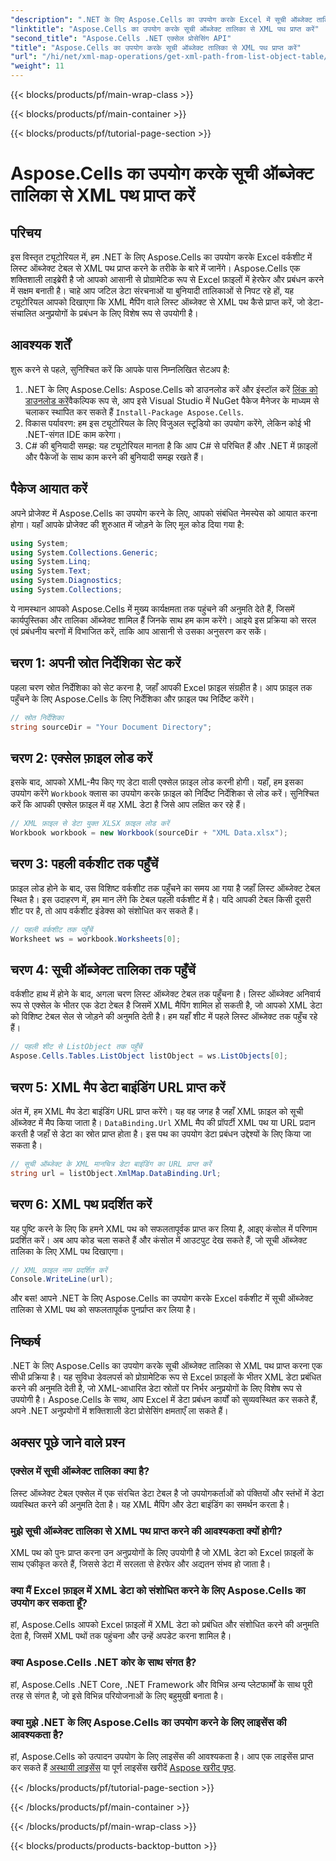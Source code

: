 ```yaml
---
"description": ".NET के लिए Aspose.Cells का उपयोग करके Excel में सूची ऑब्जेक्ट तालिका से XML पथ प्राप्त करना सीखें। .NET डेवलपर्स के लिए चरण-दर-चरण मार्गदर्शिका।"
"linktitle": "Aspose.Cells का उपयोग करके सूची ऑब्जेक्ट तालिका से XML पथ प्राप्त करें"
"second_title": "Aspose.Cells .NET एक्सेल प्रोसेसिंग API"
"title": "Aspose.Cells का उपयोग करके सूची ऑब्जेक्ट तालिका से XML पथ प्राप्त करें"
"url": "/hi/net/xml-map-operations/get-xml-path-from-list-object-table/"
"weight": 11
---
```


{{< blocks/products/pf/main-wrap-class >}}

{{< blocks/products/pf/main-container >}}

{{< blocks/products/pf/tutorial-page-section >}}

# Aspose.Cells का उपयोग करके सूची ऑब्जेक्ट तालिका से XML पथ प्राप्त करें

## परिचय
इस विस्तृत ट्यूटोरियल में, हम .NET के लिए Aspose.Cells का उपयोग करके Excel वर्कशीट में लिस्ट ऑब्जेक्ट टेबल से XML पथ प्राप्त करने के तरीके के बारे में जानेंगे। Aspose.Cells एक शक्तिशाली लाइब्रेरी है जो आपको आसानी से प्रोग्रामेटिक रूप से Excel फ़ाइलों में हेरफेर और प्रबंधन करने में सक्षम बनाती है। चाहे आप जटिल डेटा संरचनाओं या बुनियादी तालिकाओं से निपट रहे हों, यह ट्यूटोरियल आपको दिखाएगा कि XML मैपिंग वाले लिस्ट ऑब्जेक्ट से XML पथ कैसे प्राप्त करें, जो डेटा-संचालित अनुप्रयोगों के प्रबंधन के लिए विशेष रूप से उपयोगी है।
## आवश्यक शर्तें
शुरू करने से पहले, सुनिश्चित करें कि आपके पास निम्नलिखित सेटअप है:
1. .NET के लिए Aspose.Cells: Aspose.Cells को डाउनलोड करें और इंस्टॉल करें [लिंक को डाउनलोड करें](https://releases.aspose.com/cells/net/)वैकल्पिक रूप से, आप इसे Visual Studio में NuGet पैकेज मैनेजर के माध्यम से चलाकर स्थापित कर सकते हैं `Install-Package Aspose.Cells`.
2. विकास पर्यावरण: हम इस ट्यूटोरियल के लिए विजुअल स्टूडियो का उपयोग करेंगे, लेकिन कोई भी .NET-संगत IDE काम करेगा।
3. C# की बुनियादी समझ: यह ट्यूटोरियल मानता है कि आप C# से परिचित हैं और .NET में फ़ाइलों और पैकेजों के साथ काम करने की बुनियादी समझ रखते हैं।
## पैकेज आयात करें
अपने प्रोजेक्ट में Aspose.Cells का उपयोग करने के लिए, आपको संबंधित नेमस्पेस को आयात करना होगा। यहाँ आपके प्रोजेक्ट की शुरुआत में जोड़ने के लिए मूल कोड दिया गया है:
```csharp
using System;
using System.Collections.Generic;
using System.Linq;
using System.Text;
using System.Diagnostics;
using System.Collections;
```
ये नामस्थान आपको Aspose.Cells में मुख्य कार्यक्षमता तक पहुंचने की अनुमति देते हैं, जिसमें कार्यपुस्तिका और तालिका ऑब्जेक्ट शामिल हैं जिनके साथ हम काम करेंगे।
आइये इस प्रक्रिया को सरल एवं प्रबंधनीय चरणों में विभाजित करें, ताकि आप आसानी से उसका अनुसरण कर सकें।
## चरण 1: अपनी स्रोत निर्देशिका सेट करें
पहला चरण स्रोत निर्देशिका को सेट करना है, जहाँ आपकी Excel फ़ाइल संग्रहीत है। आप फ़ाइल तक पहुँचने के लिए Aspose.Cells के लिए निर्देशिका और फ़ाइल पथ निर्दिष्ट करेंगे।
```csharp
// स्रोत निर्देशिका
string sourceDir = "Your Document Directory";
```
## चरण 2: एक्सेल फ़ाइल लोड करें
इसके बाद, आपको XML-मैप किए गए डेटा वाली एक्सेल फ़ाइल लोड करनी होगी। यहाँ, हम इसका उपयोग करेंगे `Workbook` क्लास का उपयोग करके फ़ाइल को निर्दिष्ट निर्देशिका से लोड करें। सुनिश्चित करें कि आपकी एक्सेल फ़ाइल में वह XML डेटा है जिसे आप लक्षित कर रहे हैं।
```csharp
// XML फ़ाइल से डेटा युक्त XLSX फ़ाइल लोड करें
Workbook workbook = new Workbook(sourceDir + "XML Data.xlsx");
```
## चरण 3: पहली वर्कशीट तक पहुँचें
फ़ाइल लोड होने के बाद, उस विशिष्ट वर्कशीट तक पहुँचने का समय आ गया है जहाँ लिस्ट ऑब्जेक्ट टेबल स्थित है। इस उदाहरण में, हम मान लेंगे कि टेबल पहली वर्कशीट में है। यदि आपकी टेबल किसी दूसरी शीट पर है, तो आप वर्कशीट इंडेक्स को संशोधित कर सकते हैं।
```csharp
// पहली वर्कशीट तक पहुँचें
Worksheet ws = workbook.Worksheets[0];
```
## चरण 4: सूची ऑब्जेक्ट तालिका तक पहुँचें
वर्कशीट हाथ में होने के बाद, अगला चरण लिस्ट ऑब्जेक्ट टेबल तक पहुँचना है। लिस्ट ऑब्जेक्ट अनिवार्य रूप से एक्सेल के भीतर एक डेटा टेबल है जिसमें XML मैपिंग शामिल हो सकती है, जो आपको XML डेटा को विशिष्ट टेबल सेल से जोड़ने की अनुमति देती है। हम यहाँ शीट में पहले लिस्ट ऑब्जेक्ट तक पहुँच रहे हैं।
```csharp
// पहली शीट से ListObject तक पहुँचें
Aspose.Cells.Tables.ListObject listObject = ws.ListObjects[0];
```
## चरण 5: XML मैप डेटा बाइंडिंग URL प्राप्त करें
अंत में, हम XML मैप डेटा बाइंडिंग URL प्राप्त करेंगे। यह वह जगह है जहाँ XML फ़ाइल को सूची ऑब्जेक्ट में मैप किया जाता है। `DataBinding.Url` XML मैप की प्रॉपर्टी XML पथ या URL प्रदान करती है जहाँ से डेटा का स्रोत प्राप्त होता है। इस पथ का उपयोग डेटा प्रबंधन उद्देश्यों के लिए किया जा सकता है।
```csharp
// सूची ऑब्जेक्ट के XML मानचित्र डेटा बाइंडिंग का URL प्राप्त करें
string url = listObject.XmlMap.DataBinding.Url;
```
## चरण 6: XML पथ प्रदर्शित करें
यह पुष्टि करने के लिए कि हमने XML पथ को सफलतापूर्वक प्राप्त कर लिया है, आइए कंसोल में परिणाम प्रदर्शित करें। अब आप कोड चला सकते हैं और कंसोल में आउटपुट देख सकते हैं, जो सूची ऑब्जेक्ट तालिका के लिए XML पथ दिखाएगा।
```csharp
// XML फ़ाइल नाम प्रदर्शित करें
Console.WriteLine(url);
```
और बस! आपने .NET के लिए Aspose.Cells का उपयोग करके Excel वर्कशीट में सूची ऑब्जेक्ट तालिका से XML पथ को सफलतापूर्वक पुनर्प्राप्त कर लिया है।
## निष्कर्ष
.NET के लिए Aspose.Cells का उपयोग करके सूची ऑब्जेक्ट तालिका से XML पथ प्राप्त करना एक सीधी प्रक्रिया है। यह सुविधा डेवलपर्स को प्रोग्रामेटिक रूप से Excel फ़ाइलों के भीतर XML डेटा प्रबंधित करने की अनुमति देती है, जो XML-आधारित डेटा स्रोतों पर निर्भर अनुप्रयोगों के लिए विशेष रूप से उपयोगी है। Aspose.Cells के साथ, आप Excel में डेटा प्रबंधन कार्यों को सुव्यवस्थित कर सकते हैं, अपने .NET अनुप्रयोगों में शक्तिशाली डेटा प्रोसेसिंग क्षमताएँ ला सकते हैं।
## अक्सर पूछे जाने वाले प्रश्न
### एक्सेल में सूची ऑब्जेक्ट तालिका क्या है?
लिस्ट ऑब्जेक्ट टेबल एक्सेल में एक संरचित डेटा टेबल है जो उपयोगकर्ताओं को पंक्तियों और स्तंभों में डेटा व्यवस्थित करने की अनुमति देता है। यह XML मैपिंग और डेटा बाइंडिंग का समर्थन करता है।
### मुझे सूची ऑब्जेक्ट तालिका से XML पथ प्राप्त करने की आवश्यकता क्यों होगी?
XML पथ को पुनः प्राप्त करना उन अनुप्रयोगों के लिए उपयोगी है जो XML डेटा को Excel फ़ाइलों के साथ एकीकृत करते हैं, जिससे डेटा में सरलता से हेरफेर और अद्यतन संभव हो जाता है।
### क्या मैं Excel फ़ाइल में XML डेटा को संशोधित करने के लिए Aspose.Cells का उपयोग कर सकता हूँ?
हां, Aspose.Cells आपको Excel फ़ाइलों में XML डेटा को प्रबंधित और संशोधित करने की अनुमति देता है, जिसमें XML पथों तक पहुंचना और उन्हें अपडेट करना शामिल है।
### क्या Aspose.Cells .NET कोर के साथ संगत है?
हां, Aspose.Cells .NET Core, .NET Framework और विभिन्न अन्य प्लेटफार्मों के साथ पूरी तरह से संगत है, जो इसे विभिन्न परियोजनाओं के लिए बहुमुखी बनाता है।
### क्या मुझे .NET के लिए Aspose.Cells का उपयोग करने के लिए लाइसेंस की आवश्यकता है?
हां, Aspose.Cells को उत्पादन उपयोग के लिए लाइसेंस की आवश्यकता है। आप एक लाइसेंस प्राप्त कर सकते हैं [अस्थायी लाइसेंस](https://purchase.aspose.com/temporary-license/) या पूर्ण लाइसेंस खरीदें [Aspose खरीद पृष्ठ](https://purchase.aspose.com/buy).

{{< /blocks/products/pf/tutorial-page-section >}}

{{< /blocks/products/pf/main-container >}}

{{< /blocks/products/pf/main-wrap-class >}}

{{< blocks/products/products-backtop-button >}}